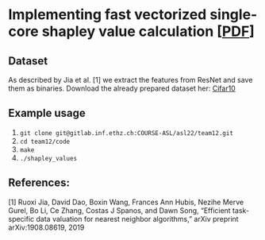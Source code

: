 # Implementing fast vectorized single-core shapley value calculation [[PDF](https://github.com/municola/fast-shapley-values/edit/master/12_report.pdf)]

## Dataset
As described by Jia et al. [1] we extract the features from ResNet and save them as binaries. Download the already prepared dataset her:
[Cifar10](https://polybox.ethz.ch/index.php/s/flCES6dSsSL7LKD)

## Example usage
1. ```git clone git@gitlab.inf.ethz.ch:COURSE-ASL/asl22/team12.git```
2. ```cd team12/code```
3. ```make```
4. ```./shapley_values```

## References:
[1] Ruoxi Jia, David Dao, Boxin Wang, Frances Ann Hubis, Nezihe Merve Gurel, Bo Li, Ce Zhang, Costas J Spanos, and Dawn Song, “Efficient task-specific data valuation for nearest neighbor algorithms,” arXiv preprint arXiv:1908.08619, 2019
